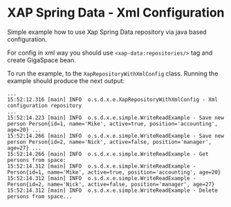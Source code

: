 XAP Spring Data - Xml Configuration
=======
Simple example how to use Xap Spring Data repository via java based configuration.

For config in xml way you should use `<xap-data:repositories/>` tag and create GigaSpace bean.

To run the example, to the `XapRepositoryWithXmlConfig` class. Running the example should produce the next output:

```
...
15:52:12.316 [main] INFO  o.s.d.x.e.XapRepositoryWithXmlConfig - Xml configuration repository
...
15:52:14.223 [main] INFO  o.s.d.x.e.simple.WriteReadExample - Save new person Person{id=1, name='Mike', active=true, position='accounting', age=20} ...
15:52:14.266 [main] INFO  o.s.d.x.e.simple.WriteReadExample - Save new person Person{id=2, name='Nick', active=false, position='manager', age=27} ...
15:52:14.266 [main] INFO  o.s.d.x.e.simple.WriteReadExample - Get persons from space: 
15:52:14.312 [main] INFO  o.s.d.x.e.simple.WriteReadExample - Person{id=1, name='Mike', active=true, position='accounting', age=20}
15:52:14.312 [main] INFO  o.s.d.x.e.simple.WriteReadExample - Person{id=2, name='Nick', active=false, position='manager', age=27}
15:52:14.312 [main] INFO  o.s.d.x.e.simple.WriteReadExample - Delete persons from space...
```
